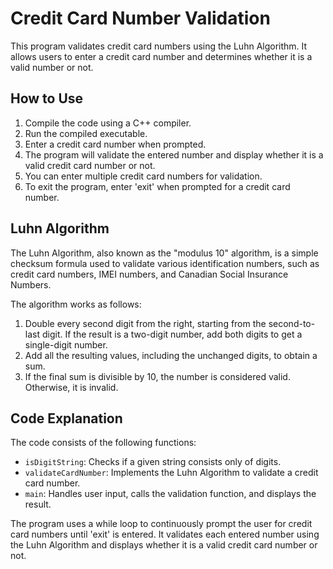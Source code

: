# Credit Card Number Validation

This program validates credit card numbers using the Luhn Algorithm. It allows users to enter a credit card number and determines whether it is a valid number or not.

## How to Use

1. Compile the code using a C++ compiler.
2. Run the compiled executable.
3. Enter a credit card number when prompted.
4. The program will validate the entered number and display whether it is a valid credit card number or not.
5. You can enter multiple credit card numbers for validation.
6. To exit the program, enter 'exit' when prompted for a credit card number.

## Luhn Algorithm

The Luhn Algorithm, also known as the "modulus 10" algorithm, is a simple checksum formula used to validate various identification numbers, such as credit card numbers, IMEI numbers, and Canadian Social Insurance Numbers.

The algorithm works as follows:

1. Double every second digit from the right, starting from the second-to-last digit. If the result is a two-digit number, add both digits to get a single-digit number.
2. Add all the resulting values, including the unchanged digits, to obtain a sum.
3. If the final sum is divisible by 10, the number is considered valid. Otherwise, it is invalid.

## Code Explanation

The code consists of the following functions:

- `isDigitString`: Checks if a given string consists only of digits.
- `validateCardNumber`: Implements the Luhn Algorithm to validate a credit card number.
- `main`: Handles user input, calls the validation function, and displays the result.

The program uses a while loop to continuously prompt the user for credit card numbers until 'exit' is entered. It validates each entered number using the Luhn Algorithm and displays whether it is a valid credit card number or not.
